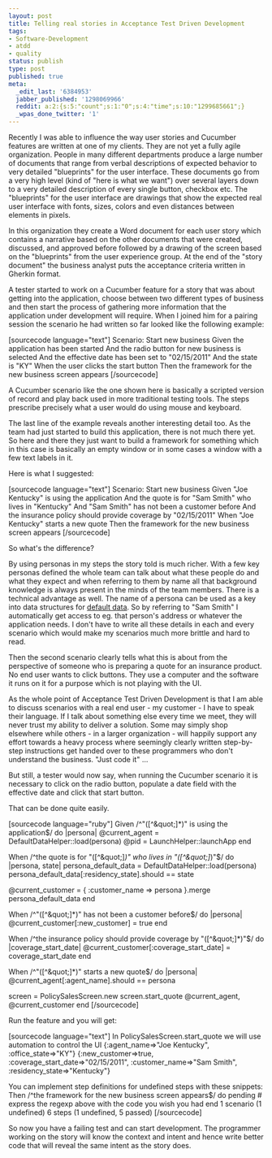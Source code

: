```yaml
---
layout: post
title: Telling real stories in Acceptance Test Driven Development
tags:
- Software-Development
- atdd
- quality
status: publish
type: post
published: true
meta:
  _edit_last: '6384953'
  jabber_published: '1298069966'
  reddit: a:2:{s:5:"count";s:1:"0";s:4:"time";s:10:"1299685661";}
  _wpas_done_twitter: '1'
---
```

Recently I was able to influence the way user stories and Cucumber features are written at one of my clients. They are not yet a fully agile organization. People in many different departments produce a large number of documents that range from verbal descriptions of expected behavior to very detailed "blueprints" for the user interface. These documents go from a very high level (kind of "here is what we want") over several layers down to a very detailed description of every single button, checkbox etc. The "blueprints" for the user interface are drawings that show the expected real user interface with fonts, sizes, colors and even distances between elements in pixels.

In this organization they create a Word document for each user story which contains a narrative based on the other documents that were created, discussed, and approved before followed by a drawing of the screen based on the "blueprints" from the user experience group. At the end of the "story document" the business analyst puts the acceptance criteria written in Gherkin format.

A tester started to work on a Cucumber feature for a story that was about getting into the application, choose between two different types of business and then start the process of gathering more information that the application under development will require. When I joined him for a pairing session the scenario he had written so far looked like the following example:

[sourcecode language="text"]
Scenario: Start new business
	Given the application has been started
	And the radio button for new business is selected
	And the effective date has been set to &quot;02/15/2011&quot;
	And the state is &quot;KY&quot;
	When the user clicks the start button
	Then the framework for the new business screen appears
[/sourcecode]

A Cucumber scenario like the one shown here is basically a scripted version of record and play back used in more traditional testing tools. The steps prescribe precisely what a user would do using mouse and keyboard. 

The last line of the example reveals another interesting detail too. As the team had just started to build this application, there is not much there yet. So here and there they just want to build a framework for something which in this case is basically an empty window or in some cases a window with a few text labels in it.

Here is what I suggested:

[sourcecode language="text"]
Scenario: Start new business
	Given &quot;Joe Kentucky&quot; is using the application
	And the quote is for &quot;Sam Smith&quot; who lives in &quot;Kentucky&quot;
	And &quot;Sam Smith&quot; has not been a customer before
	And the insurance policy should provide coverage by &quot;02/15/2011&quot;
	When &quot;Joe Kentucky&quot; starts a new quote
	Then the framework for the new business screen appears
[/sourcecode]

So what's the difference?

By using personas in my steps the story told is much richer. With a few key personas defined the whole team can talk about what these people do and what they expect and when referring to them by name all that background knowledge is always present in the minds of the team members. There is a technical advantage as well. The name of a persona can be used as a key into data structures for <a href="http://www.cheezyworld.com/2010/11/21/ui-tests-default-dat/">default data</a>. So by referring to "Sam Smith" I automatically get access to eg. that person's address or whatever the application needs. I don't have to write all these details in each and every scenario which would make my scenarios much more brittle and hard to read.

Then the second scenario clearly tells what this is about from the perspective of someone who is preparing a quote for an insurance product. No end user wants to click buttons. They use a computer and the software it runs on it for a purpose which is not playing with the UI.

As the whole point of Acceptance Test Driven Development is that I am able to discuss scenarios with a real end user - my customer - I have to speak their language. If I talk about something else every time we meet, they will never trust my ability to deliver a solution. Some may simply shop elsewhere while others - in a larger organization - will happily support any effort towards a heavy process where seemingly clearly written step-by-step instructions get handed over to these programmers who don't understand the business. "Just code it" ...

But still, a tester would now say, when running the Cucumber scenario it is necessary to click on the radio button, populate a date field with the effective date and click that start button.

That can be done quite easily.

[sourcecode language="ruby"]
Given /^&quot;([^\&quot;]*)&quot; is using the application$/ do |persona|
  @current_agent = DefaultDataHelper::load(persona)
  @pid = LaunchHelper::launchApp
end

When /^the quote is for &quot;([^\&quot;]*)&quot; who lives in &quot;([^\&quot;]*)&quot;$/ do |persona, state|
  persona_default_data = DefaultDataHelper::load(persona)
  persona_default_data[:residency_state].should == state

  @current_customer  = { :customer_name =&gt; persona }.merge persona_default_data
end

When /^&quot;([^\&quot;]*)&quot; has not been a customer before$/ do |persona|
  @current_customer[:new_customer] = true
end

When /^the insurance policy should provide coverage by &quot;([^\&quot;]*)&quot;$/ do |coverage_start_date|
  @current_customer[:coverage_start_date] = coverage_start_date
end

When /^&quot;([^\&quot;]*)&quot; starts a new quote$/ do |persona|
  @current_agent[:agent_name].should == persona

  screen = PolicySalesScreen.new
  screen.start_quote @current_agent, @current_customer
end
[/sourcecode]

Run the feature and you will get:

[sourcecode language="text"]
In PolicySalesScreen.start_quote we will use automation to control the UI
{:agent_name=&gt;&quot;Joe Kentucky&quot;, :office_state=&gt;&quot;KY&quot;}
{:new_customer=&gt;true, :coverage_start_date=&gt;&quot;02/15/2011&quot;, :customer_name=&gt;&quot;Sam Smith&quot;, :residency_state=&gt;&quot;Kentucky&quot;}
 
You can implement step definitions for undefined steps with these snippets:
Then /^the framework for the new business screen appears$/ do
  pending # express the regexp above with the code you wish you had
end
1 scenario (1 undefined)
6 steps (1 undefined, 5 passed)
[/sourcecode]

So now you have a failing test and can start development. The programmer working on the story will know the context and intent and hence write better code that will reveal the same intent as the story does.
